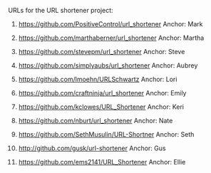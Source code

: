 URLs for the URL shortener project:

1. https://github.com/PositiveControl/url_shortener Anchor: Mark

1. https://github.com/marthaberner/url_shortener Anchor: Martha

1. https://github.com/stevepm/url_shortener Anchor: Steve

1. https://github.com/simplyaubs/url_shortener Anchor: Aubrey

1. https://github.com/lmoehn/URLSchwartz Anchor: Lori

1. https://github.com/craftninja/url_shortener Anchor: Emily

1. https://github.com/kclowes/URL_Shortener Anchor: Keri

1. https://github.com/nburt/url_shortener Anchor: Nate

1. https://github.com/SethMusulin/URL-Shortner Anchor: Seth

1. http://github.com/gusk/url-shortener Anchor: Gus

1. https://github.com/ems2141/URL_Shortener Anchor: Ellie
